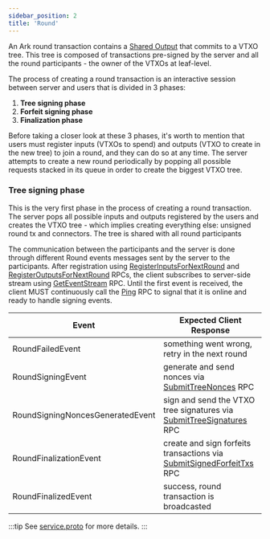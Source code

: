 ```yaml
---
sidebar_position: 2
title: 'Round'
---
```


An Ark round transaction contains a [Shared Output](/docs/developers/protocol/shared-output) that commits to a VTXO tree. This tree is composed of transactions pre-signed by the server and all the round participants - the owner of the VTXOs at leaf-level.

The process of creating a round transaction is an interactive session between server and users that is divided in 3 phases:
1. **Tree signing phase** 
2. **Forfeit signing phase** 
3. **Finalization phase**

Before taking a closer look at these 3 phases, it's worth to mention that users must register inputs (VTXOs to spend) and outputs (VTXO to create in the new tree) to join a round, and they can do so at any time. The server attempts to create a new round periodically by popping all possible requests stacked in its queue in order to create the biggest VTXO tree.

### Tree signing phase

This is the very first phase in the process of creating a round transaction. The server pops all possible inputs and outputs registered by the users and creates the VTXO tree - which implies creating everything else: unsigned round tx and connectors. The tree is shared with all round participants 

The communication between the participants and the server is done through different Round events messages sent by the server to the participants. After registration using [RegisterInputsForNextRound](https://github.com/ark-network/ark/blob/master/api-spec/protobuf/ark/v1/service.proto#L22) and [RegisterOutputsForNextRound](https://github.com/ark-network/ark/blob/master/api-spec/protobuf/ark/v1/service.proto#L28) RPCs, the client subscribes to server-side stream using [GetEventStream](https://github.com/ark-network/ark/blob/master/api-spec/protobuf/ark/v1/service.proto#L52) RPC. Until the first event is received, the client MUST continuously call the [Ping](https://github.com/ark-network/ark/blob/master/api-spec/protobuf/ark/v1/service.proto#L57) RPC to signal that it is online and ready to handle signing events.


| Event | Expected Client Response |
|------------|-----------------|
| RoundFailedEvent | something went wrong, retry in the next round |
| RoundSigningEvent | generate and send nonces via [SubmitTreeNonces](https://github.com/ark-network/ark/blob/master/api-spec/protobuf/ark/v1/service.proto#L34) RPC |
| RoundSigningNoncesGeneratedEvent | sign and send the VTXO tree signatures via [SubmitTreeSignatures](https://github.com/ark-network/ark/blob/master/api-spec/protobuf/ark/v1/service.proto#L40) RPC |
| RoundFinalizationEvent | create and sign forfeits transactions via [SubmitSignedForfeitTxs](https://github.com/ark-network/ark/blob/master/api-spec/protobuf/ark/v1/service.proto#L46) RPC |
| RoundFinalizedEvent | success, round transaction is broadcasted |

:::tip
See [service.proto](https://github.com/ark-network/ark/blob/master/api-spec/protobuf/ark/v1/service.proto#L20-L62) for more details.
:::
